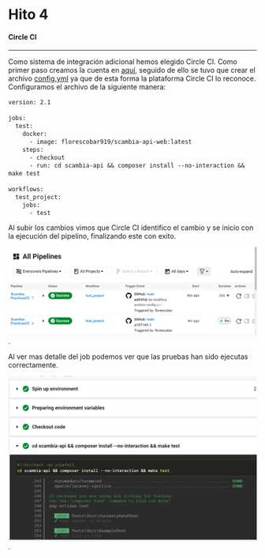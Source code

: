 # Hito 4

#### Circle CI
------------

Como sistema de integración adicional hemos elegido Circle CI. Como primer paso creamos la cuenta en [aquí](https://app.circleci.com/), seguido de ello se tuvo que crear el archivo [config.yml](https://app.circleci.com/) ya que de esta forma la plataforma Circle CI lo reconoce. Configuramos el archivo de la siguiente manera:

```
version: 2.1

jobs:
  test:
    docker:
      - image: florescobar919/scambia-api-web:latest
    steps:
      - checkout
      - run: cd scambia-api && composer install --no-interaction && make test

workflows:
  test_project:
    jobs:
      - test
```

Al subir los cambios vimos que Circle CI identifico el cambio y se inicio con la ejecución del pipelino, finalizando este con exito.

![](https://raw.githubusercontent.com/florescobar/Scambia-PracticasCC-UGR/main/docs/img/hito4_3.png).

Al ver mas detalle del job podemos ver que las pruebas han sido ejecutas correctamente.

![](https://raw.githubusercontent.com/florescobar/Scambia-PracticasCC-UGR/main/docs/img/hito4_4.png).